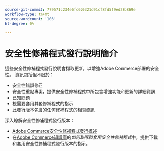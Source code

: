 ```yaml
---
source-git-commit: 779571c234e6fc620321d91cf8fd5f9ed28b869e
workflow-type: tm+mt
source-wordcount: '103'
ht-degree: 0%

---
```

# 安全性修補程式發行說明簡介

這些安全性修補程式發行說明會擷取更新，以增強Adobe Commerce部署的安全性。 資訊包括但不限於：

* 安全性錯誤修正
* 安全性重點專案，提供安全性修補程式中所包含增強功能和更新的詳細資訊
* 已知問題
* 視需要套用其他修補程式的指示
* 此發行版本包含的任何修補程式的相關資訊

深入瞭解安全性修補程式發行版本：

* [Adobe Commerce安全性修補程式發行概述](/help/release/release-notes/security/overview.md#about-adobe-commerce-security-patch-releases)
* 在[Adobe Commerce知識庫](https://experienceleague.adobe.com/zh-hant/docs/commerce-knowledge-base/kb/how-to/how-to-obtain-and-apply-security-patches)的&#x200B;_如何取得和套用安全性修補程式_&#x200B;中，提供下載和套用安全性修補程式發行版本的指示。
